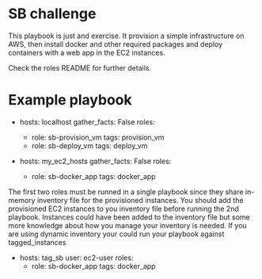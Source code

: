 # SB challenge

This playbook is just and exercise. It provision a simple infrastructure on AWS, then install docker and other required packages and deploy containers with a web app in the EC2 instances.

Check the roles README for further details.

# Example playbook

  - hosts: localhost
    gather_facts: False
    roles:
    - role: sb-provision_vm
      tags: provision_vm
    - role: sb-deploy_vm
      tags: deploy_vm

  - hosts: my_ec2_hosts
    gather_facts: False
    roles:
    - role: sb-docker_app
      tags: docker_app


The first two roles must be runned in a single playbook since they share in-memory inventory file for the provisioned instances. 
You should add the provisioned EC2 instances to you inventory file before running the 2nd playbook. Instances could have been added to the inventory file but some more knowledge about how you manage your inventory is needed. If you are using dynamic inventory your could run your playbook against tagged_instances

  - hosts: tag_sb
    user: ec2-user
    roles:
    - role: sb-docker_app
      tags: docker_app
